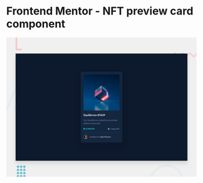 # Frontend Mentor - NFT preview card component

![Design preview for the NFT preview card component coding challenge](./assets/images/preview.jpg)
